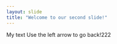 ```yaml
---
layout: slide
title: "Welcome to our second slide!"
---
```

My text
Use the left arrow to go back!222
